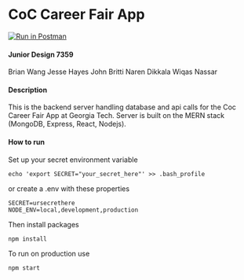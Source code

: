# CoC Career Fair App
[![Run in Postman](https://run.pstmn.io/button.svg)](https://www.getpostman.com/collections/ea3ea95340648b6fbe00)

#### Junior Design 7359
Brian Wang
Jesse Hayes
John Britti
Naren Dikkala
Wiqas Nassar


#### Description
This is the backend server handling database and api calls for the Coc Career Fair App at Georgia Tech. Server is built on the MERN stack (MongoDB, Express, React, Nodejs).


#### How to run
Set up your secret environment variable
```
echo 'export SECRET="your_secret_here"' >> .bash_profile
```
or create a .env with these properties
```
SECRET=ursecrethere
NODE_ENV=local,development,production
```
Then install packages
```
npm install
```

To run on production use
```
npm start
```